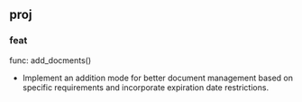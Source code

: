 ## proj

### feat

func: add_docments()

- Implement an addition mode for better document management based on specific requirements and incorporate expiration date restrictions.
